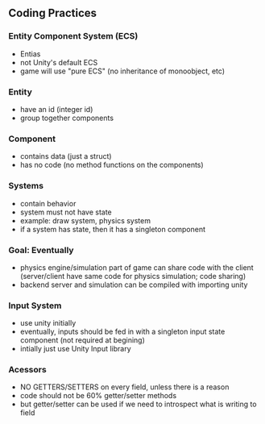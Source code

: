 ## Coding Practices

### Entity Component System (ECS)
- Entias
- not Unity's default ECS
- game will use "pure ECS" (no inheritance of monoobject, etc)


### Entity
- have an id (integer id)
- group together components

### Component
- contains data (just a struct)
- has no code (no method functions on the components)

### Systems
- contain behavior
- system must not have state
- example: draw system, physics system
- if a system has state, then it has a singleton component

### Goal: Eventually
- physics engine/simulation part of game can share code with the client (server/client have same code for physics simulation; code sharing)
- backend server and simulation can be compiled with importing unity

### Input System
- use unity initially
- eventually, inputs should be fed in with a singleton input state component (not required at begining)
- intially just use Unity Input library

### Acessors
- NO GETTERS/SETTERS on every field, unless there is a reason
- code should not be 60% getter/setter methods
- but getter/setter can be used if we need to introspect what is writing to field 